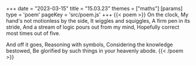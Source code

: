 +++
date = "2023-03-15"
title = "15.03.23"
themes = ["maths"]
[params]
  type = 'poem'
  pageKey = 'src/poem.js'
+++
{{< poem >}}
On the clock,
My hand's not motionless by the side,
It wiggles and squiggles,
A firm pen in its stride,
And a stream of logic pours out from my mind,
Hopefully correct most times out of five.

And off it goes,
Reasoning with symbols,
Considering the knowledge bestowed,
Be glorified by such things in your heavenly abode.
{{< /poem >}}